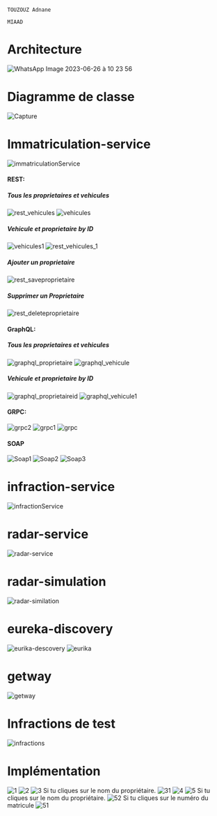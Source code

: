                                                                            TOUZOUZ Adnane
                                                                           MIAAD
                                                                    



# Architecture
![WhatsApp Image 2023-06-26 à 10 23 56](https://github.com/T-adnane/Vehicle-Radar-Infraction-Micro-Service/assets/115072337/d7614810-6dc8-4aeb-92fc-38e1759252a0)
# Diagramme de classe
![Capture](https://github.com/T-adnane/Vehicle-Radar-Infraction-Micro-Service/assets/115072337/19e96ea6-e8ce-4279-813c-c96cfa3c54ef)
# Immatriculation-service
![immatriculationService](https://github.com/T-adnane/Vehicle-Radar-Infraction-Micro-Service/assets/115072337/bd8d87f5-b2f8-4632-b7d2-e1f7e86cde13)
#### REST:
##### Tous les proprietaires et vehicules
![rest_vehicules](https://github.com/T-adnane/Vehicle-Radar-Infraction-Micro-Service/assets/115072337/95aa1c3c-a28f-4134-91c6-308d585352ab)
![vehicules](https://github.com/T-adnane/Vehicle-Radar-Infraction-Micro-Service/assets/115072337/103070f5-2e12-4a90-bfb8-a465dec2f166)
##### Vehicule et proprietaire by ID
![vehicules1](https://github.com/T-adnane/Vehicle-Radar-Infraction-Micro-Service/assets/115072337/a3dbb908-6011-415a-9332-9ce94f6dce3d)
![rest_vehicules_1](https://github.com/T-adnane/Vehicle-Radar-Infraction-Micro-Service/assets/115072337/70402755-a3fb-4f50-a323-b5b4b93e2609)
##### Ajouter un proprietaire
![rest_saveproprietaire](https://github.com/T-adnane/Vehicle-Radar-Infraction-Micro-Service/assets/115072337/978fbf0e-e99e-4d0c-bc7d-5ed73e15b821)
##### Supprimer un Proprietaire
![rest_deleteproprietaire](https://github.com/T-adnane/Vehicle-Radar-Infraction-Micro-Service/assets/115072337/fa3a6a17-128f-481e-b428-3e2ead71085e)
#### GraphQL:
##### Tous les proprietaires et vehicules
![graphql_proprietaire](https://github.com/T-adnane/Vehicle-Radar-Infraction-Micro-Service/assets/115072337/923b4afa-4164-46ca-aaec-0235abbe6368)
![graphql_vehicule](https://github.com/T-adnane/Vehicle-Radar-Infraction-Micro-Service/assets/115072337/94f9b286-b71b-431d-a57b-056940985c57)
##### Vehicule et proprietaire by ID
![graphql_proprietaireid](https://github.com/T-adnane/Vehicle-Radar-Infraction-Micro-Service/assets/115072337/333e3e93-182b-4b87-8cb6-b822ba080cd3)
![graphql_vehicule1](https://github.com/T-adnane/Vehicle-Radar-Infraction-Micro-Service/assets/115072337/9679c63e-e505-4aef-97a3-171bbec79411)
#### GRPC:
![grpc2](https://github.com/T-adnane/Vehicle-Radar-Infraction-Micro-Service/assets/115072337/88bf0ca6-a554-49d5-874e-a149b3d50430)
![grpc1](https://github.com/T-adnane/Vehicle-Radar-Infraction-Micro-Service/assets/115072337/791f3030-8588-4130-9097-569ba36cfadf)
![grpc](https://github.com/T-adnane/Vehicle-Radar-Infraction-Micro-Service/assets/115072337/dbb12ca7-58ef-41f7-9811-946a79b1cf77)
#### SOAP
![Soap1](https://github.com/T-adnane/Vehicle-Radar-Infraction-Micro-Service/assets/115072337/429c40ed-3ab7-44ea-a44b-27fcbd51540f)
![Soap2](https://github.com/T-adnane/Vehicle-Radar-Infraction-Micro-Service/assets/115072337/8a0a082b-25ec-4850-810e-44b8b9af848b)
![Soap3](https://github.com/T-adnane/Vehicle-Radar-Infraction-Micro-Service/assets/115072337/edcad614-d804-44e1-b6f0-86bb485dd9c3)
# infraction-service
![infractionService](https://github.com/T-adnane/Vehicle-Radar-Infraction-Micro-Service/assets/115072337/4641c876-00ba-4ce8-bbb5-fde3bc0f47fa)
# radar-service
![radar-service](https://github.com/T-adnane/Vehicle-Radar-Infraction-Micro-Service/assets/115072337/16f33c7f-bfb8-480d-96d1-54497884bcda)
# radar-simulation
![radar-similation](https://github.com/T-adnane/Vehicle-Radar-Infraction-Micro-Service/assets/115072337/dd539399-9fc6-4d03-82e0-a53725b3c865)
# eureka-discovery
![eurika-descovery](https://github.com/T-adnane/Vehicle-Radar-Infraction-Micro-Service/assets/115072337/8f6c9a2c-9160-4924-a256-ef9b38ddf07a)
![eurika](https://github.com/T-adnane/Vehicle-Radar-Infraction-Micro-Service/assets/115072337/dec8526d-6964-4fec-b2c6-4c8436670561)
# getway
![getway](https://github.com/T-adnane/Vehicle-Radar-Infraction-Micro-Service/assets/115072337/c7c7956d-c03d-4680-9325-ae2d5955a9a8)
# Infractions de test
![infractions](https://github.com/T-adnane/Vehicle-Radar-Infraction-Micro-Service/assets/115072337/de84a27b-1cb1-4702-8eca-ae4ba6bb9e65)
# Implémentation
![1](https://github.com/T-adnane/Vehicle-Radar-Infraction-Micro-Service/assets/115072337/a3bb6154-a3ec-4053-8345-c7571da03766)
![2](https://github.com/T-adnane/Vehicle-Radar-Infraction-Micro-Service/assets/115072337/01e072c6-e3d7-44b1-a6c3-f7b8ea9e8c9e)
![3](https://github.com/T-adnane/Vehicle-Radar-Infraction-Micro-Service/assets/115072337/15435223-6af2-403c-bfbb-581be0010561)
Si tu cliques sur le nom du propriétaire.
![31](https://github.com/T-adnane/Vehicle-Radar-Infraction-Micro-Service/assets/115072337/f12d2cc0-b652-482c-8855-01e782087984)
![4](https://github.com/T-adnane/Vehicle-Radar-Infraction-Micro-Service/assets/115072337/e72420bf-25c7-4747-b25c-4bcb3ecf1a96)
![5](https://github.com/T-adnane/Vehicle-Radar-Infraction-Micro-Service/assets/115072337/919058b3-128d-4205-b172-3f3d7b02ccc1)
Si tu cliques sur le nom du propriétaire.
![52](https://github.com/T-adnane/Vehicle-Radar-Infraction-Micro-Service/assets/115072337/6362c127-263b-4430-a2af-d98ad82f6ff3)
Si tu cliques sur le numéro du matricule
![51](https://github.com/T-adnane/Vehicle-Radar-Infraction-Micro-Service/assets/115072337/30e8ba49-b523-47eb-8220-6b8528b42939)






